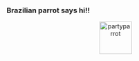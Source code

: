 ### Brazilian parrot says hi!!
<center>

<img style="align-self: center;" height="75px" alt="partyparrot" src="https://cultofthepartyparrot.com/flags/hd/brazilparrot.gif" />

</center>

<!--
**victorfrancax1/victorfrancax1** is a ✨ _special_ ✨ repository because its `README.md` (this file) appears on your GitHub profile.

Here are some ideas to get you started:

- 🔭 I’m currently working on ...
- 🌱 I’m currently learning ...
- 👯 I’m looking to collaborate on ...
- 🤔 I’m looking for help with ...
- 💬 Ask me about ...
- 📫 How to reach me: ...
- 😄 Pronouns: ...
- ⚡ Fun fact: ...
-->
